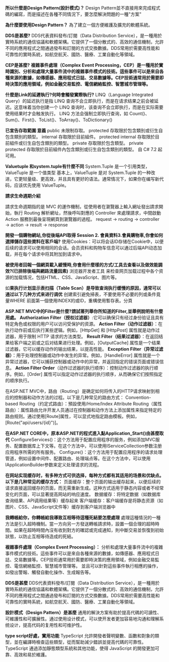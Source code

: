 **所以什麼是Design Pattern(設計模式)？**
Design Pattern並不直接用來完成程式碼的編寫，而是描述在各種不同情況下，要怎麼解決問題的一種"方案"

**為什麼要使用Design Pattern？**
為了建立一個方便維護及擴充的軟體系統。

**DDS是甚麼?**
DDS代表資料發布/訂閱（Data Distribution Service），是一種用於實時系統的通信協議和軟體架構。它提供了一個分散式的、高效的通信機制，允許不同的應用程式之間通過發布和訂閱的方式交換數據。DDS常用於需要高性能和可靠性的實時系統，如航空航天、國防、醫療、工業自動化等領域。

**CEP是甚麼?**
**複雜事件處理（Complex Event Processing，CEP）是一種用於實時識別、分析和處理大量事件流中的複雜事件模式的技術。這些事件可以是來自各種來源的數據，如傳感器、應用程式日誌、交易數據等。CEP技術通常用於需要即時決策的應用領域，例如金融交易監控、電信網絡監控、智慧城市管理等。**

**什麼是Link的延遲執行?何時會觸發實際執行?**
LINQ（Language Integrated Query）的延迟执行是指 LINQ 查询不会立即执行，而是在请求结果之前会被延迟。这意味着当你创建一个 LINQ 查询时，该查询不会立即执行，而是在实际需要使用结果时才会触发执行。
LINQ 方法会强制立即执行查询，如 Count()、Sum()、First()、ToList()、ToArray()、ToDictionary() 

**已宣告存取範圍	意義**
public	未限制存取。
protected	存取限於包含類別或衍生自包含類別的類型。
internal	存取限於目前組件。
protected internal	存取限於目前組件或衍生自包含類別的類型。
private	存取限於包含類型。
private protected	存取限於目前組件內包含類別或衍生自包含類別的類型。 自 C# 7.2 起可用。

**Valuetuple 和system.tuple有什麼不同**
System.Tuple 是一个引用类型，ValueTuple 是一个值类型
基本上，ValueTuple 是对 System.Tuple 的一种改进，它更轻量级、更高效，并且具有更好的语法。通常情况下，如果你在编写新代码，应该优先使用 ValueTuple。

**請求生命週期介紹**

請求生命週期指的是 MVC 的運作機制，從使用者在瀏覽器上輸入網址發出請求開始，執行 Routing 解析網址，然後呼叫對應的 Controller 來處理請求，中間啟動 Action 服務到最後呈現網頁到瀏覽器的過程。
request → routing → controller → action → result → response

**開發一個購物網站,你從後端API取得 Session 2. 會員資料3.會員購物車,你會如何選擇儲存這些資料在客戶端?**
使用Cookies：可以将会话ID存储在Cookie中，以便后续的请求可以使用相同的会话。会员资料和购物车信息可以通过后端API动态加载，并在每个请求中将其附加到请求中。

**被使用者回報一個網頁載入緩慢時,你會用什麼樣的方式/工具去查看以及做效能調效?(已排除後端與網路流量因素)**
浏览器开发者工具 来检查网页加载过程中各个资源的加载情况，包括HTML、CSS、JavaScript、图片等。

如**果执行计划显示表扫描（Table Scan）是导致查询执行缓慢的原因，通常可以通过以下几种方式来进行调优**
创建索引避免掃表，不要使用不必要的列或条件竟量WHERE 前面第一個使用INDEX的或ID，重構使用暫存表。分頁

**ASP.NET MVC中的Filter是什麼?請試著列舉你所知道的Filter,並舉例說明有什麼用處。**
**Authorization Filter（授权过滤器）**:它可以确保只有经过身份验证且具有特定角色或权限的用户可以访问受保护的资源。
**Action Filter（动作过滤器）**：在执行动作前或后执行某些逻辑。例如，[HttpGet] 和 [HttpPost] 属性就是动作过滤器，用于限制 HTTP 请求的方法类型。
**Result Filter（结果过滤器）**：在返回结果给客户端之前或之后对结果进行处理。例如，[OutputCache] 属性是一个结果过滤器，它可以缓存动作的输出结果，以提高性能。
**Exception Filter（异常过滤器）**：用于处理控制器或动作中发生的异常。例如，[HandleError] 属性就是一个异常过滤器，它可以捕获控制器或动作中的异常，并返回指定的错误页面或错误信息。
**Action Filter Order**（动作过滤器的执行顺序）：控制动作过滤器的执行顺序。例如，[Order] 属性可以指定动作过滤器的执行顺序，从而确保它们按照指定的顺序执行。

在ASP.NET MVC中，路由（Routing）是确定如何将传入的HTTP请求映射到相应的控制器和动作方法的过程。以下是几种常见的路由方式：
Convention-based Routing（约定式路由）：預設使用/Home/Index
Attribute Routing（属性路由）：属性路由允许开发人员通过在控制器和动作方法上添加属性来指定特定的路由规则。通过使用[Route]属性，可以显式地指定路由模板。例如，[Route("api/users/{id}")]。

**在ASP.NET CORE中，原本ASP.NET的程式進入點Application_Start()由甚麼取代**
ConfigureServices()：这个方法用于配置应用程序的服务，例如添加MVC服务、配置数据库上下文等。在这个方法中，可以使用IServiceCollection参数注册应用程序所需的所有服务。
Configure()：这个方法用于配置应用程序的请求处理管道，例如设置中间件、配置路由、处理端点等。在这个方法中，可以使用IApplicationBuilder参数来定义处理请求的流程。

**在网站实现缓存时，有多种方式可供选择，每种方式都有其适用的场景和优缺点。以下是几种常见的缓存方式：**
页面缓存：整个页面的输出缓存起来，以便后续的请求直接返回缓存的页面，而无需重新生成。这种方式适用于静态内容或者不经常变化的页面，可以显著提高网站的响应速度。
数据缓存：将特定数据（如数据库查询结果、API调用结果等）缓存起来
客户端缓存：客户端缓存是将静态资源（如图片、CSS、JavaScript文件等）缓存到客户端浏览器中

**我轉帳給你，你轉帳給我導致互相等待這種死結要怎麼處理**
處理這種情況的一種方法是引入超時機制。當一方向另一方發送轉帳請求時，設置一個合理的超時時間。如果在超時時間內沒有收到對方的確認或完成通知，則中斷交易並恢復到初始狀態，以防止互相等待造成的死結。

**複雜事件處理（Complex Event Processing）：**
分析和處理大量事件流中的複雜事件模式的技術。這些事件可以是來自各種來源的數據，如傳感器、應用程式日誌、交易數據等。CEP技術通常用於需要即時決策的應用領域，例如金融交易監控、電信網絡監控、智慧城市管理等。
並且可以針對這些事件執行相應的操作，如發出警報、觸發自動化操作、生成報告等。

**DDS是甚麼**
DDS代表資料發布/訂閱（Data Distribution Service），是一種用於實時系統的通信協議和軟體架構。它提供了一個分散式的、高效的通信機制，允許不同的應用程式之間通過發布和訂閱的方式交換數據。DDS常用於需要高性能和可靠性的實時系統，如航空航天、國防、醫療、工業自動化等領域。

**設計模式（Design Pattern）是甚麼**
通用的解決方案有助於提高代碼的可讀性、可維護性和可擴展性。通过使用设计模式，可以使开发者更加容易地沟通和理解系统设计，提高代码的复用性和可维护性。

**type script好處，實用功能**
TypeScript 允許開發者聲明變數、函數和對象的類型，並在編譯時檢查這些類型，從而幫助減少錯誤並提高代碼的可靠性。
TypeScript 通過添加靜態類型系統和其他功能，使得 JavaScript 的開發更加可靠、高效和易於維護。